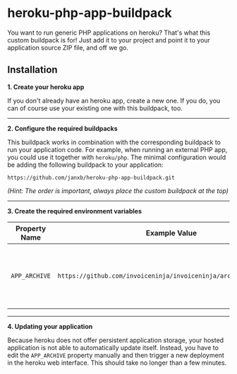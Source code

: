 


# heroku-php-app-buildpack
You want to run generic PHP applications on heroku? That's what this custom buildpack is for! Just add it to your project and point it to your application source ZIP file, and off we go.

## Installation
**1. Create your heroku app**

If you don't already have an heroku app, create a new one. If you do, you can of course use your existing one with this buildpack, too.

---
**2. Configure the required buildpacks**

This buildpack works in combination with the corresponding buildpack to run your application code. For example, when running an external PHP app, you could use it together with `heroku/php`. The minimal configuration would be adding the following buildpack to your application:

    https://github.com/janxb/heroku-php-app-buildpack.git
    
*(Hint: The order is important, always place the custom buildpack at the top)*

---
**3. Create the required environment variables**

|Property Name|Example Value|Description|
|---|---|---|
| `APP_ARCHIVE` | `https://github.com/invoiceninja/invoiceninja/archive/v4.5.9.zip` | Release ZIP-file URL, manually increment for each update |

---
**4. Updating your application**

Because heroku does not offer persistent application storage, your hosted application is not able to automatically update itself. Instead, you have to edit the `APP_ARCHIVE` property manually and then trigger a new deployment in the heroku web interface. This should take no longer than a few minutes.